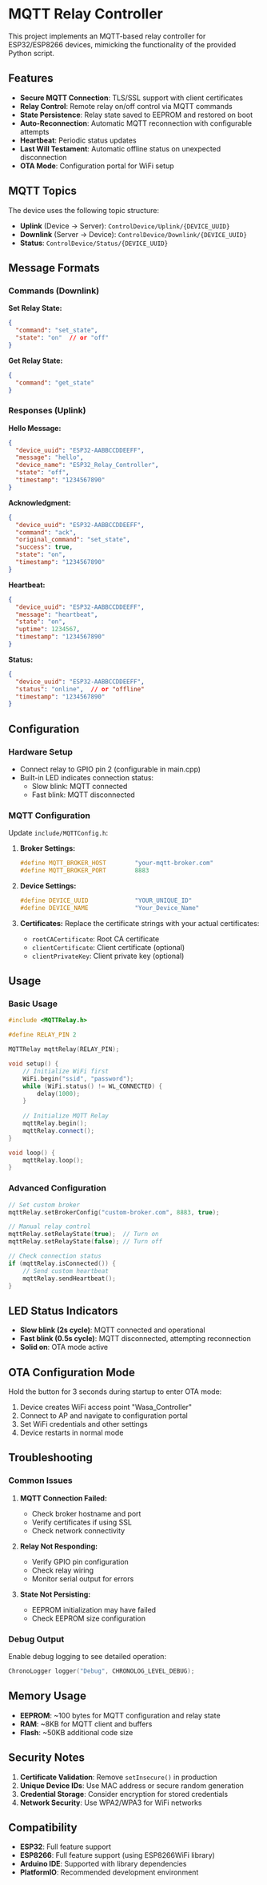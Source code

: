 # MQTT Relay Controller

This project implements an MQTT-based relay controller for ESP32/ESP8266 devices, mimicking the functionality of the provided Python script.

## Features

- **Secure MQTT Connection**: TLS/SSL support with client certificates
- **Relay Control**: Remote relay on/off control via MQTT commands
- **State Persistence**: Relay state saved to EEPROM and restored on boot
- **Auto-Reconnection**: Automatic MQTT reconnection with configurable attempts
- **Heartbeat**: Periodic status updates
- **Last Will Testament**: Automatic offline status on unexpected disconnection
- **OTA Mode**: Configuration portal for WiFi setup

## MQTT Topics

The device uses the following topic structure:

- **Uplink** (Device → Server): `ControlDevice/Uplink/{DEVICE_UUID}`
- **Downlink** (Server → Device): `ControlDevice/Downlink/{DEVICE_UUID}`
- **Status**: `ControlDevice/Status/{DEVICE_UUID}`

## Message Formats

### Commands (Downlink)

**Set Relay State:**
```json
{
  "command": "set_state",
  "state": "on"  // or "off"
}
```

**Get Relay State:**
```json
{
  "command": "get_state"
}
```

### Responses (Uplink)

**Hello Message:**
```json
{
  "device_uuid": "ESP32-AABBCCDDEEFF",
  "message": "hello",
  "device_name": "ESP32_Relay_Controller",
  "state": "off",
  "timestamp": "1234567890"
}
```

**Acknowledgment:**
```json
{
  "device_uuid": "ESP32-AABBCCDDEEFF",
  "command": "ack",
  "original_command": "set_state",
  "success": true,
  "state": "on",
  "timestamp": "1234567890"
}
```

**Heartbeat:**
```json
{
  "device_uuid": "ESP32-AABBCCDDEEFF",
  "message": "heartbeat",
  "state": "on",
  "uptime": 1234567,
  "timestamp": "1234567890"
}
```

**Status:**
```json
{
  "device_uuid": "ESP32-AABBCCDDEEFF",
  "status": "online",  // or "offline"
  "timestamp": "1234567890"
}
```

## Configuration

### Hardware Setup
- Connect relay to GPIO pin 2 (configurable in main.cpp)
- Built-in LED indicates connection status:
  - Slow blink: MQTT connected
  - Fast blink: MQTT disconnected

### MQTT Configuration
Update `include/MQTTConfig.h`:

1. **Broker Settings:**
   ```cpp
   #define MQTT_BROKER_HOST        "your-mqtt-broker.com"
   #define MQTT_BROKER_PORT        8883
   ```

2. **Device Settings:**
   ```cpp
   #define DEVICE_UUID             "YOUR_UNIQUE_ID"
   #define DEVICE_NAME             "Your_Device_Name"
   ```

3. **Certificates:**
   Replace the certificate strings with your actual certificates:
   - `rootCACertificate`: Root CA certificate
   - `clientCertificate`: Client certificate (optional)
   - `clientPrivateKey`: Client private key (optional)

## Usage

### Basic Usage
```cpp
#include <MQTTRelay.h>

#define RELAY_PIN 2

MQTTRelay mqttRelay(RELAY_PIN);

void setup() {
    // Initialize WiFi first
    WiFi.begin("ssid", "password");
    while (WiFi.status() != WL_CONNECTED) {
        delay(1000);
    }
    
    // Initialize MQTT Relay
    mqttRelay.begin();
    mqttRelay.connect();
}

void loop() {
    mqttRelay.loop();
}
```

### Advanced Configuration
```cpp
// Set custom broker
mqttRelay.setBrokerConfig("custom-broker.com", 8883, true);

// Manual relay control
mqttRelay.setRelayState(true);  // Turn on
mqttRelay.setRelayState(false); // Turn off

// Check connection status
if (mqttRelay.isConnected()) {
    // Send custom heartbeat
    mqttRelay.sendHeartbeat();
}
```

## LED Status Indicators

- **Slow blink (2s cycle)**: MQTT connected and operational
- **Fast blink (0.5s cycle)**: MQTT disconnected, attempting reconnection
- **Solid on**: OTA mode active

## OTA Configuration Mode

Hold the button for 3 seconds during startup to enter OTA mode:
1. Device creates WiFi access point "Wasa_Controller"
2. Connect to AP and navigate to configuration portal
3. Set WiFi credentials and other settings
4. Device restarts in normal mode

## Troubleshooting

### Common Issues

1. **MQTT Connection Failed:**
   - Check broker hostname and port
   - Verify certificates if using SSL
   - Check network connectivity

2. **Relay Not Responding:**
   - Verify GPIO pin configuration
   - Check relay wiring
   - Monitor serial output for errors

3. **State Not Persisting:**
   - EEPROM initialization may have failed
   - Check EEPROM size configuration

### Debug Output
Enable debug logging to see detailed operation:
```cpp
ChronoLogger logger("Debug", CHRONOLOG_LEVEL_DEBUG);
```

## Memory Usage

- **EEPROM**: ~100 bytes for MQTT configuration and relay state
- **RAM**: ~8KB for MQTT client and buffers
- **Flash**: ~50KB additional code size

## Security Notes

1. **Certificate Validation**: Remove `setInsecure()` in production
2. **Unique Device IDs**: Use MAC address or secure random generation
3. **Credential Storage**: Consider encryption for stored credentials
4. **Network Security**: Use WPA2/WPA3 for WiFi networks

## Compatibility

- **ESP32**: Full feature support
- **ESP8266**: Full feature support (using ESP8266WiFi library)
- **Arduino IDE**: Supported with library dependencies
- **PlatformIO**: Recommended development environment